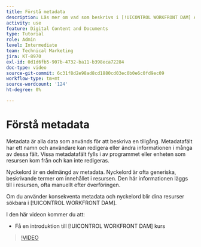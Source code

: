 ```yaml
---
title: Förstå metadata
description: Läs mer om vad som beskrivs i [!UICONTROL WORKFRONT DAM] Administratör, del 2, kurs om metadata och nyckelord.
activity: use
feature: Digital Content and Documents
type: Tutorial
role: Admin
level: Intermediate
team: Technical Marketing
jira: KT-8970
exl-id: 0d1d6fb5-907b-4732-ba11-b398eca72284
doc-type: video
source-git-commit: 6c31f8d2e98ad8cd1880cd03ec0b0e6c0fd9ec09
workflow-type: tm+mt
source-wordcount: '124'
ht-degree: 0%

---
```


# Förstå metadata

Metadata är alla data som används för att beskriva en tillgång. Metadatafält har ett namn och användare kan redigera eller ändra informationen i många av dessa fält. Vissa metadatafält fylls i av programmet eller enheten som resursen kom från och kan inte redigeras.

Nyckelord är en delmängd av metadata. Nyckelord är ofta generiska, beskrivande termer om innehållet i resursen. Den här informationen läggs till i resursen, ofta manuellt efter överföringen.

Om du använder konsekventa metadata och nyckelord blir dina resurser sökbara i [!UICONTROL WORKFRONT DAM].

I den här videon kommer du att:

* Få en introduktion till [!UICONTROL WORKFRONT DAM] kurs

>[!VIDEO](https://video.tv.adobe.com/v/335233/?quality=12&learn=on)
